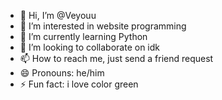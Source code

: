 - 👋 Hi, I’m @Veyouu
- 👀 I’m interested in website programming
- 🌱 I’m currently learning Python
- 💞️ I’m looking to collaborate on idk
- 📫 How to reach me, just send a friend request
- 😄 Pronouns: he/him
- ⚡ Fun fact: i love color green

<!---
Veyouu/Veyouu is a ✨ special ✨ repository because its `README.md` (this file) appears on your GitHub profile.
You can click the Preview link to take a look at your changes.
--->
